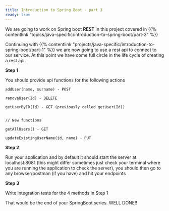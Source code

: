 ```yaml
---
title: Introduction to Spring Boot - part 3
ready: true
---
```


We are going to work on Spring boot **REST** in this project covered in {{% contentlink "topics/java-specific/introduction-to-spring-boot/part-3" %}}

Continuing with {{% contentlink "projects/java-specific/introduction-to-spring-boot/part-1" %}} we are now going to use a rest api to connect to our service. At this point we have come full circle in the life cycle of creating a rest api.

**Step 1**

You should provide api functions for the following actions

```
addUser(name, surname) - POST

removeUser(Id) - DELETE

getUserByID(Id) - GET (previously called getUser(Id))


// New functions

getAllUsers() - GET

updateExistingUserName(id, name) - PUT

```

**Step 2**

Run your application and by default it should start the server at localhost:8081 (this might differ sometimes just check your terminal where you are running the application to check the server), you should then go to any browser/postman (if you have) and hit your endpoints

**Step 3**

Write integration tests for the 4 methods in Step 1

That would be the end of your SpringBoot series. WELL DONE!!


